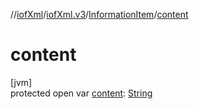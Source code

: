 //[iofXml](../../../index.md)/[iofXml.v3](../index.md)/[InformationItem](index.md)/[content](content.md)

# content

[jvm]\
protected open var [content](content.md): [String](https://docs.oracle.com/javase/8/docs/api/java/lang/String.html)
